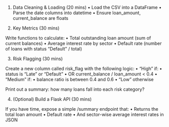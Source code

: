 1. Data Cleaning & Loading (20 mins)
   • Load the CSV into a DataFrame
   • Parse the date columns into datetime
   • Ensure loan_amount, current_balance are floats

2. Key Metrics (30 mins)

Write functions to calculate:
• Total outstanding loan amount (sum of current balances)
• Average interest rate by sector
• Default rate (number of loans with status “Default” / total)

3. Risk Flagging (30 mins)

Create a new column called risk_flag with the following logic:
• “High” if:
• status is “Late” or “Default”
• OR current_balance / loan_amount < 0.4
• “Medium” if:
• balance ratio is between 0.4 and 0.6
• “Low” otherwise

Print out a summary: how many loans fall into each risk category?

4. (Optional) Build a Flask API (30 mins)

If you have time, expose a simple /summary endpoint that:
• Returns the total loan amount
• Default rate
• And sector-wise average interest rates in JSON
